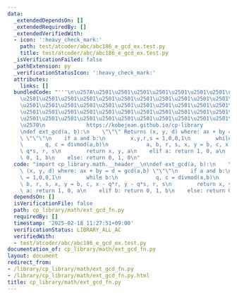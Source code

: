 ```yaml
---
data:
  _extendedDependsOn: []
  _extendedRequiredBy: []
  _extendedVerifiedWith:
  - icon: ':heavy_check_mark:'
    path: test/atcoder/abc/abc186_e_gcd_ex.test.py
    title: test/atcoder/abc/abc186_e_gcd_ex.test.py
  _isVerificationFailed: false
  _pathExtension: py
  _verificationStatusIcon: ':heavy_check_mark:'
  attributes:
    links: []
  bundledCode: "'''\n\u257A\u2501\u2501\u2501\u2501\u2501\u2501\u2501\u2501\u2501\u2501\
    \u2501\u2501\u2501\u2501\u2501\u2501\u2501\u2501\u2501\u2501\u2501\u2501\u2501\
    \u2501\u2501\u2501\u2501\u2501\u2501\u2501\u2501\u2501\u2501\u2501\u2501\u2501\
    \u2501\u2501\u2501\u2501\u2501\u2501\u2501\u2501\u2501\u2501\u2501\u2501\u2501\
    \u2501\u2501\u2501\u2501\u2501\u2501\u2501\u2501\u2501\u2501\u2501\u2501\u2501\
    \u2578\n             https://kobejean.github.io/cp-library               \n'''\n\
    \ndef ext_gcd(a, b):\n    \"\"\" Returns (x, y, d) where: ax + by = d = gcd(a,b)\
    \ \"\"\"\n    if a and b:\n        x,y,r,s = 1,0,0,1\n        while b:\n     \
    \       q, c = divmod(a,b)\n            a, b, r, s, x, y = b, c, x - q*r, y -\
    \ q*s, r, s\n        return x, y, a\n    elif a: return 1, 0, a\n    elif b: return\
    \ 0, 1, b\n    else: return 0, 1, 0\n"
  code: "import cp_library.math.__header__\n\ndef ext_gcd(a, b):\n    \"\"\" Returns\
    \ (x, y, d) where: ax + by = d = gcd(a,b) \"\"\"\n    if a and b:\n        x,y,r,s\
    \ = 1,0,0,1\n        while b:\n            q, c = divmod(a,b)\n            a,\
    \ b, r, s, x, y = b, c, x - q*r, y - q*s, r, s\n        return x, y, a\n    elif\
    \ a: return 1, 0, a\n    elif b: return 0, 1, b\n    else: return 0, 1, 0\n"
  dependsOn: []
  isVerificationFile: false
  path: cp_library/math/ext_gcd_fn.py
  requiredBy: []
  timestamp: '2025-02-18 11:27:51+09:00'
  verificationStatus: LIBRARY_ALL_AC
  verifiedWith:
  - test/atcoder/abc/abc186_e_gcd_ex.test.py
documentation_of: cp_library/math/ext_gcd_fn.py
layout: document
redirect_from:
- /library/cp_library/math/ext_gcd_fn.py
- /library/cp_library/math/ext_gcd_fn.py.html
title: cp_library/math/ext_gcd_fn.py
---
```

